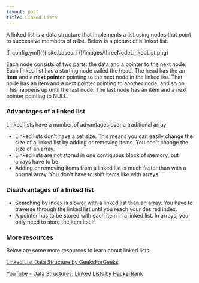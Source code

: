 ```yaml
---
layout: post
title: Linked Lists
---
```


A linked list is a data structure that implements a list using nodes that point to successive members of a list. Below is a picture of a linked list.

![_config.yml]({{ site.baseurl }}/images/threeNodeLinkedList.png)

Each node consists of two parts: the data and a pointer to the next node. Each linked list has a starting node called the head. 
The head has the an **item** and a **next pointer** pointing to the next node in the linked list. 
That node has an item and a next pointer pointing to another node, and so on.
This happens up until the last node. The last node has an item and a next pointer pointing to NULL.

### Advantages of a linked list
Linked lists have a number of advantages over a traditional array
* Linked lists don't have a set size. This means you can easily change the size of a linked list by adding or removing items. You can't change the size of an array.
* Linked lists are not stored in one contiguous block of memory, but arrays have to be.
* Adding or removing items from a linked list is much faster than with a normal array. You don't have to shift items like with arrays.

### Disadvantages of a linked list
* Searching by index is slower with a linked list than an array. You have to traverse through the linked list until you reach your desired index.
* A pointer has to be stored with each item in a linked list. In arrays, you only need to store the item itself.

### More resources

Below are some more resources to learn about linked lists:

[Linked List Data Structure by GeeksForGeeks](https://www.geeksforgeeks.org/data-structures/linked-list/)

[YouTube - Data Structures: Linked Lists by HackerRank](https://www.youtube.com/watch?v=njTh_OwMljA)
